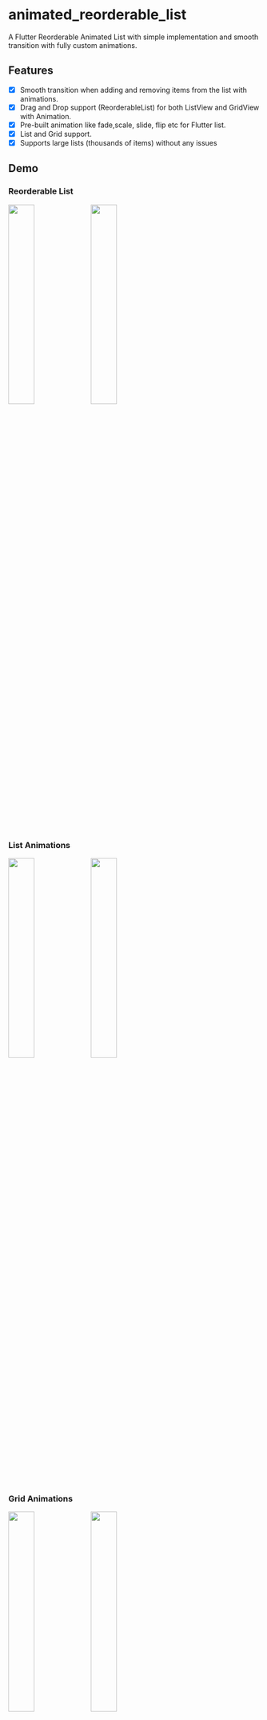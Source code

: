 # animated_reorderable_list

A Flutter Reorderable Animated List with simple implementation and smooth transition with fully
custom animations.

## Features

- [x] Smooth transition when adding and removing items from the list with animations.
- [x] Drag and Drop support (ReorderableList) for both ListView and GridView with Animation.
- [x] Pre-built animation like fade,scale, slide, flip etc for Flutter list.
- [x] List and Grid support.
- [x] Supports large lists (thousands of items) without any issues

## Demo

### Reorderable List

<img src="gif/reorderable-grid.gif" width="32%"> <img src="gif/reorderable-list.gif" width="32%">

### List Animations

<img src="gif/demo.gif" width="32%"> <img src="gif/demo1.gif" width="32%"> 

### Grid Animations

<img src="gif/demo2.gif" width="32%"> <img src="gif/demo3.gif" width="32%">

_Above: The included example app._

## How to use it?

In the pubspec.yaml of your flutter project, add the following dependency:

```
dependencies:
  animated_reorderable_list: <latest_version>
```


In your library add the following import:

```
import 'package:animated_reorderable_list/animated_reorderable_list.dart';

```
[Sample](https://github.com/canopas/animated_reorderable_list/tree/main/example) app demonstrates
how simple the usage of the library actually is.

## Basic usage

### AnimatedReorderableGridView
A `GridView` that enables users to interactively reorder items through dragging, with animated insertion and removal of items.

```dart
          AnimatedReorderableGridView(
                        items: list,
                        scrollDirection: Axis.vertical,
                        itemBuilder: (BuildContext context, int index) {
                          return ItemCard(
                              key: Key(list[index].name),
                              index: list[index].index);
                        },
                        sliverGridDelegate:
                            const SliverGridDelegateWithFixedCrossAxisCount(
                                crossAxisCount: 4),
                        enterTransition: [FadeIn(), ScaleIn()],
                        exitTransition:  [SlideIn()],
                        insertDuration: const Duration(milliseconds: 300),
                        removeDuration: const Duration(milliseconds: 300),
                        onReorder: (int oldIndex, int newIndex) {
                          setState(() {
                            final User user = list.removeAt(oldIndex);
                            list.insert(newIndex, user);
                          });
                        },
                      )

```

### AnimatedReorderableListView
A `ListView` that enables users to interactively reorder items through dragging, with animated insertion and removal of items.


```dart
 AnimatedReorderableListView(
                        items: list,
                        itemBuilder: (BuildContext context, int index) {
                          return ItemTile(
                              key: Key(list[index].name),
                              index: list[index].index);
                        },
                        enterTransition: [FlipInX(), ScaleIn()],,
                        exitTransition: [SlideInLeft()]
                        insertDuration: const Duration(milliseconds: 300),
                        removeDuration: const Duration(milliseconds: 300),
                        onReorder: (int oldIndex, int newIndex) {
                          setState(() {
                            final User user = list.removeAt(oldIndex);
                            list.insert(newIndex, user);
                          });
                        },
                       ),

```

### AnimatedListView
 A Flutter `AnimatedListView` that animates insertion and removal of the item.

```dart
              AnimatedListView(
                        items: list,
                        itemBuilder: (BuildContext context, int index) {
                          return ItemTile(
                              key: Key(list[index].name),
                              index: list[index].index);
                        },
                        enterTransition: [FadeIn(), ScaleIn()],
                        exitTransition:  [SlideIn()],
                        insertDuration: const Duration(milliseconds: 300),
                        removeDuration: const Duration(milliseconds: 300),
                      ),

```

### AnimatedGridView
A Flutter `AnimatedGridView` that animates insertion and removal of the item.

```dart
                AnimatedGridView(
                        items: list,
                        scrollDirection: Axis.vertical,
                        itemBuilder: (BuildContext context, int index) {
                          return ItemCard(
                              key: Key(list[index].name),
                              index: list[index].index);
                        },
                        sliverGridDelegate:
                            const SliverGridDelegateWithFixedCrossAxisCount(
                                crossAxisCount: 4),
                        enterTransition: [FadeIn(), ScaleIn()],
                        exitTransition:  [SlideIn()],
                        insertDuration: const Duration(milliseconds: 300),
                        removeDuration: const Duration(milliseconds: 300),
                      )
```

Animation
----------------------------------------

To apply animation, while inserting or removing item, specify a list of animation:

``` dart
    enterTransition: [FadeIn(), ScaleIn()],
    exitTransition:  [SlideIn()],
```
If not specified, then default `FadeIn()` animation will be applied.

Delay, duration, curve
----------------------------------------

Animation have optional `delay`, `duration`, and `curve` parameters. Animations run
in parallel, but you can use a `delay` to run them sequentially:

``` dart
                    enterTransition: [
                       FadeIn(
                              duration: const Duration(milliseconds: 300),
                              delay: const Duration(milliseconds: 100)),
                          ScaleIn(
                              duration: const Duration(milliseconds: 500),
                              curve: Curves.bounceInOut)
                        ],
```

If a specific duration is provided for the animation, it will run for that specified duration. However, if both `insertDuration` and `removeDuration` are specified, the animation will run for the specified `insertDuration` and `removeDuration`. 
If both are not specified, the default duration for the animation will be set to `Duration(milliseconds: 300)`.

Custom AnimationBuilder
----------------------------------------
``` dart
                        insertItemBuilder: (Widget child, Animation<double> animation){
                                 return ScaleTransition(
                                       scale: animation,
                                       child: child,
                                     );
                                    },
                                    
                        removeItemBuilder: (Widget child, Animation<double> animation){
                                     return ScaleTransition(
                                       scale: animation,
                                       child: child,
                                     );
                                    },
```
If you don't want to use built in built-in animation, then you can add custom `insertItemBuilder` and `removeItemBuilder` where child is the widget that is return by `itemBuilder` callback.
If a custom `insertItemBuilder` is provided, it will override the `enterTransition` and if `removeItemBuilder` is provided, then it will override `exitTransition`.


## Bugs and Feedback

For bugs, questions and discussions please use
the [Github Issues](https://github.com/canopas/animated_reorderable_list/issues).

## Credits

**animated_reorderable_list** is owned and maintained by the [Canopas team](https://canopas.com/).
You can follow them on Twitter at [@canopassoftware](https://twitter.com/canopassoftware) for
project updates and releases.

Inspired by [recyclerview-animators](https://github.com/wasabeef/recyclerview-animators) in Android.



